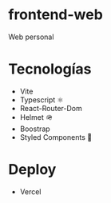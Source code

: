 # frontend-web

Web personal

# Tecnologías

- Vite
- Typescript ⚛️
- React-Router-Dom
- Helmet 🪖
- Boostrap
- Styled Components 💅

# Deploy
- Vercel
